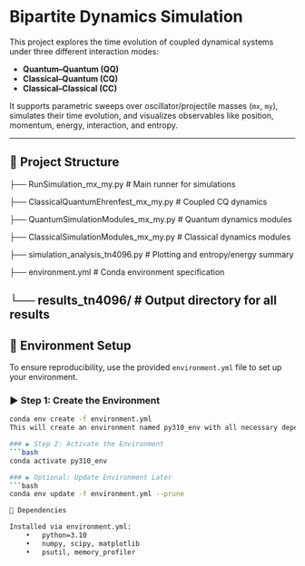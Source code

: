 # Bipartite Dynamics Simulation

This project explores the time evolution of coupled dynamical systems under three different interaction modes:

- **Quantum–Quantum (QQ)**
- **Classical–Quantum (CQ)**
- **Classical–Classical (CC)**

It supports parametric sweeps over oscillator/projectile masses (`mx`, `my`), simulates their time evolution, and visualizes observables like position, momentum, energy, interaction, and entropy.

---

## 📁 Project Structure

├── RunSimulation_mx_my.py                # Main runner for simulations

├── ClassicalQuantumEhrenfest_mx_my.py    # Coupled CQ dynamics

├── QuantumSimulationModules_mx_my.py     # Quantum dynamics modules

├── ClassicalSimulationModules_mx_my.py   # Classical dynamics modules

├── simulation_analysis_tn4096.py         # Plotting and entropy/energy summary

├── environment.yml                       # Conda environment specification

└── results_tn4096/                       # Output directory for all results
---

## 🔧 Environment Setup

To ensure reproducibility, use the provided `environment.yml` file to set up your environment.

### ▶️ Step 1: Create the Environment

```bash
conda env create -f environment.yml
This will create an environment named py310_env with all necessary dependencies.

### ▶️ Step 2: Activate the Environment
```bash
conda activate py310_env

### ▶️ Optional: Update Environment Later
```bash
conda env update -f environment.yml --prune

🧪 Dependencies

Installed via environment.yml:
	•	python=3.10
	•	numpy, scipy, matplotlib
	•	psutil, memory_profiler
